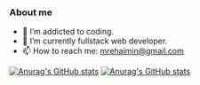 ### About me


- 🔭 I’m addicted to coding.
- 🌱 I’m currently fullstack web developer.
- 📫 How to reach me: <mrehaimin@gmail.com>

[![Anurag's GitHub stats](https://github-readme-stats.vercel.app/api?username=rehaimin#gh-light-mode-only)](https://github.com/rehaimin/github-readme-stats#gh-light-mode-only)
[![Anurag's GitHub stats](https://github-readme-stats.vercel.app/api?username=rehaimin&theme=dark#gh-dark-mode-only)](https://github.com/rehaimin/github-readme-stats#gh-dark-mode-only)

